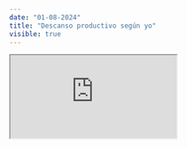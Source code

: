 ```yaml
---
date: "01-08-2024"
title: "Descanso productivo según yo"
visible: true
---
```

<iframe src="https://www.youtube.com/embed/Dw_phIEgZyE" allowfullscreen></iframe>
